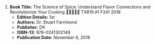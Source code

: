 1. **Book Title:** The Science of Spice: Understand Flavor Connections and Revolutionize Your Cooking 🚨🚨🚨🚨🚨 TX819.A1 F241 2018
   - **Edition Details:** 1st
   - **Authors:** Dr. Stuart Farrimond
   - **Publisher:** DK
   - **ISBN-13:** 978-0241302149
   - **Publication Date:** November 6, 2018
